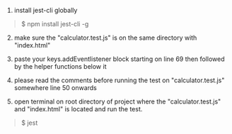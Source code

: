 
1. install jest-cli globally
> $ npm install jest-cli -g

2. make sure the "calculator.test.js" is on the same directory with "index.html"

3. paste your keys.addEventlistener block starting on line 69 then followed by the helper functions below it

4. please read the comments before running the test on "calculator.test.js" somewhere line 50 onwards

5. open terminal on root directory of project where the "calculator.test.js" and "index.html" is located and run the test.
> $ jest